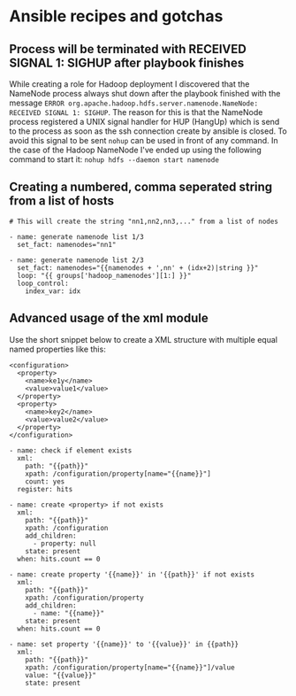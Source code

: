 # Ansible recipes and gotchas

## Process will be terminated with RECEIVED SIGNAL 1: SIGHUP after playbook finishes
While creating a role for Hadoop deployment I discovered that the NameNode process always shut down after the playbook finished with the message `ERROR org.apache.hadoop.hdfs.server.namenode.NameNode: RECEIVED SIGNAL 1: SIGHUP`. The reason for this is that the NameNode process registered a UNIX signal handler for HUP (HangUp) which is send to the process as soon as the ssh connection create by ansible is closed. To avoid this signal to be sent `nohup` can be used in front of any command. In the case of the Hadoop NameNode I've ended up using the following command to start it: `nohup hdfs --daemon start namenode`

## Creating a numbered, comma seperated string from a list of hosts

```
# This will create the string "nn1,nn2,nn3,..." from a list of nodes

- name: generate namenode list 1/3
  set_fact: namenodes="nn1"

- name: generate namenode list 2/3
  set_fact: namenodes="{{namenodes + ',nn' + (idx+2)|string }}"    
  loop: "{{ groups['hadoop_namenodes'][1:] }}"
  loop_control:
    index_var: idx
```

## Advanced usage of the xml module

Use the short snippet below to create a XML structure with multiple equal named properties like this:

```
<configuration>
  <property>
    <name>ke1y</name>
    <value>value1</value>
  </property>
  <property>
    <name>key2</name>
    <value>value2</value>
  </property>
</configuration>
```

```
- name: check if element exists
  xml:
    path: "{{path}}"
    xpath: /configuration/property[name="{{name}}"]
    count: yes
  register: hits

- name: create <property> if not exists
  xml:
    path: "{{path}}"
    xpath: /configuration
    add_children:
      - property: null
    state: present
  when: hits.count == 0

- name: create property '{{name}}' in '{{path}}' if not exists
  xml:
    path: "{{path}}"
    xpath: /configuration/property
    add_children:
      - name: "{{name}}"
    state: present
  when: hits.count == 0

- name: set property '{{name}}' to '{{value}}' in {{path}}
  xml:
    path: "{{path}}"
    xpath: /configuration/property[name="{{name}}"]/value
    value: "{{value}}"
    state: present
```
